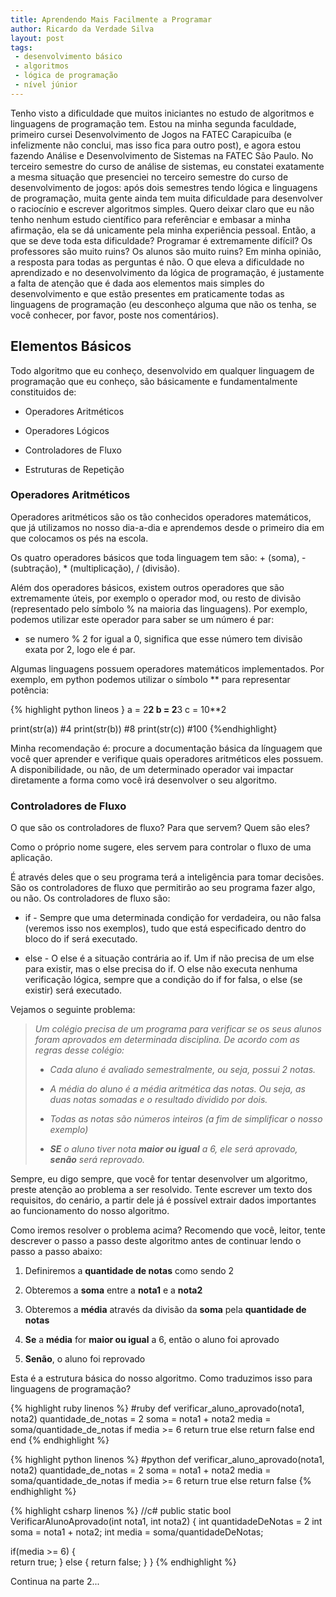 ```yaml
---
title: Aprendendo Mais Facilmente a Programar
author: Ricardo da Verdade Silva
layout: post
tags:
 - desenvolvimento básico
 - algoritmos
 - lógica de programação
 - nível júnior
---
```


Tenho visto a dificuldade que muitos iniciantes no estudo de algoritmos e linguagens de programação tem.
Estou na minha segunda faculdade, primeiro cursei Desenvolvimento de Jogos na FATEC Carapicuíba (e infelizmente não conclui, mas isso fica para outro post),
e agora estou fazendo Análise e Desenvolvimento de Sistemas na FATEC São Paulo.
No terceiro semestre do curso de análise de sistemas, eu constatei exatamente a mesma situação que presenciei no terceiro semestre do curso de desenvolvimento de jogos:
após dois semestres tendo lógica e linguagens de programação, muita gente ainda tem muita dificuldade para desenvolver o raciocínio e escrever algoritmos simples.
Quero deixar claro que eu não tenho nenhum estudo científico para referênciar e embasar a minha afirmação, ela se dá unicamente pela minha experiência pessoal.
Então, a que se deve toda esta dificuldade? Programar é extremamente difícil? Os professores são muito ruins? Os alunos são muito ruins? Em minha opinião, a resposta para
todas as perguntas é não. O que eleva a dificuldade no aprendizado e no desenvolvimento da lógica de programação, é justamente a falta de atenção que é dada aos elementos mais simples
do desenvolvimento e que estão presentes em praticamente todas as linguagens de programação (eu desconheço alguma que não os tenha, se você conhecer, por favor, poste nos comentários).

## Elementos Básicos
Todo algoritmo que eu conheço, desenvolvido em qualquer linguagem de programação que eu conheço, são básicamente e fundamentalmente constituidos de:

- Operadores Aritméticos

- Operadores Lógicos

- Controladores de Fluxo

- Estruturas de Repetição

### Operadores Aritméticos
Operadores aritméticos são os tão conhecidos operadores matemáticos, que já utilizamos no nosso dia-a-dia e aprendemos desde o primeiro dia
em que colocamos os pés na escola.

Os quatro operadores básicos que toda linguagem tem são: + (soma), - (subtração), * (multiplicação), / (divisão).

Além dos operadores básicos, existem outros operadores que são extremamente úteis, por exemplo o operador mod, ou resto de divisão
(representado pelo símbolo % na maioria das linguagens). Por exemplo, podemos utilizar este operador para saber se um número é par:

- se numero % 2 for igual a 0, significa que esse número tem divisão exata por 2, logo ele é par.

Algumas linguagens possuem operadores matemáticos implementados. Por exemplo, em python podemos utilizar o símbolo ** para representar potência:

{% highlight python lineos }
a = 2**2
b = 2**3
c = 10**2

print(str(a)) #4
print(str(b)) #8
print(str(c)) #100
{%endhighlight}

Minha recomendação é: procure a documentação básica da línguagem que você quer aprender e verifique quais operadores aritméticos eles possuem. 
A disponibilidade, ou não, de um determinado operador vai impactar diretamente a forma como você irá desenvolver o seu algoritmo.

### Controladores de Fluxo
O que são os controladores de fluxo? Para que servem? Quem são eles?

Como o próprio nome sugere, eles servem para controlar o fluxo de uma aplicação. 

É através deles que o seu programa terá a inteligência para tomar decisões. São os controladores de fluxo que permitirão ao seu programa
fazer algo, ou não. Os controladores de fluxo são:
	
- if - Sempre que uma determinada condição for verdadeira, ou não falsa (veremos isso nos exemplos), tudo que está especificado dentro do bloco do if será executado.

- else - O else é a situação contrária ao if. Um if não precisa de um else para existir, mas o else precisa do if. O else não executa nenhuma verificação lógica, sempre que a condição do if
	  for falsa, o else (se existir) será executado.

Vejamos o seguinte problema:

> *Um colégio precisa de um programa para verificar se os seus alunos foram aprovados em determinada disciplina. De acordo com as regras desse colégio:*
>
> - *Cada aluno é avaliado semestralmente, ou seja, possui 2 notas.*
>
> - *A média do aluno é a média aritmética das notas. Ou seja, as duas notas somadas e o resultado dividido por dois.*
>
> - *Todas as notas são números inteiros (a fim de simplificar o nosso exemplo)*
>
> - ***SE** o aluno tiver nota **maior ou igual** a 6, ele será aprovado, **senão** será reprovado.*

Sempre, eu digo sempre, que você for tentar desenvolver um algoritmo, preste atenção ao problema a ser resolvido. Tente escrever um texto dos requisitos, do cenário, a partir dele já é possível extrair
dados importantes ao funcionamento do nosso algoritmo.

Como iremos resolver o problema acima? Recomendo que você, leitor, tente descrever o passo a passo deste algoritmo antes de continuar lendo o passo a passo abaixo:

1. Definiremos a **quantidade de notas** como sendo 2

2. Obteremos a **soma** entre a **nota1** e a **nota2**

3. Obteremos a **média** através da divisão da **soma** pela **quantidade de notas**

4. **Se** a **média** for **maior ou igual** a 6, então o aluno foi aprovado

5. **Senão**, o aluno foi reprovado

Esta é a estrutura básica do nosso algoritmo. Como traduzimos isso para linguagens de programação?

{% highlight ruby linenos %}
#ruby
def verificar_aluno_aprovado(nota1, nota2)
   quantidade_de_notas = 2
   soma = nota1 + nota2
   media = soma/quantidade_de_notas
   if media >= 6
      return true
   else
      return false
   end
end
{% endhighlight %}

{% highlight python linenos %}
#python
def verificar_aluno_aprovado(nota1, nota2)
   quantidade_de_notas = 2
   soma = nota1 + nota2
   media = soma/quantidade_de_notas
   if media >= 6
      return true
   else
      return false
{% endhighlight %}

{% highlight csharp linenos %}
//c#
public static bool VerificarAlunoAprovado(int nota1, int nota2)
{
   int quantidadeDeNotas = 2
   int soma = nota1 + nota2;
   int media = soma/quantidadeDeNotas;
                                        
   if(media >= 6)
   {                                    
	  return true;
   }
   else
   {
      return false;
   }
}
{% endhighlight %}

Continua na parte 2...
